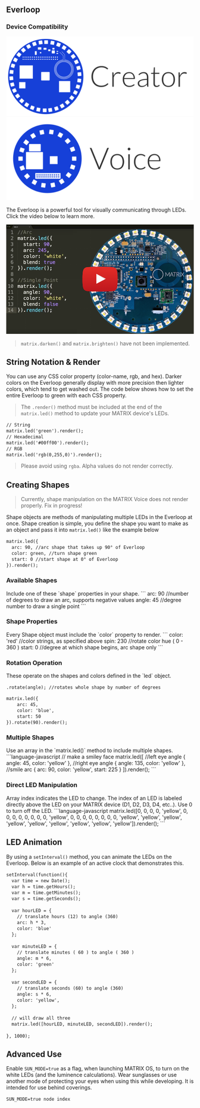 <h2 style="padding-top:0">Everloop</h2>

### Device Compatibility
<img class="creator-compatibility-icon" src="../../img/creator-icon.svg">
<img class="voice-compatibility-icon" src="../../img/voice-icon.svg">

The Everloop is a powerful tool for visually communicating through LEDs. Click the video below to learn more.

[![Everloop Tutorial](../img/everloop-image.png)](https://www.youtube.com/watch?v=L4btaqw4HqM)
> `matrix.darken()` and `matrix.brighten()` have not been implemented.

## String Notation & Render
You can use any CSS color property (color-name, rgb, and hex). Darker colors on the Everloop generally display with more precision then lighter colors, which tend to get washed out. The code below shows how to set the entire Everloop to green with each CSS property.
> The `.render()` method must be included at the end of the `matrix.led()` method to update your MATRIX device's LEDs.
```language-javascript
// String
matrix.led('green').render();
// Hexadecimal
matrix.led('#00ff00').render();
// RGB
matrix.led('rgb(0,255,0)').render();
```
> Please avoid using `rgba`. Alpha values do not render correctly.

## Creating Shapes
> Currently, shape manipulation on the MATRIX Voice does not render properly. Fix in progress!

Shape objects are methods of manipulating multiple LEDs in the Everloop at once.  Shape creation is simple, you define the shape you want to make as an object and pass it into `matrix.led()` like the example below

```language-javascript
matrix.led({
  arc: 90, //arc shape that takes up 90° of Everloop 
  color: green, //turn shape green
  start: 0 //start shape at 0° of Everloop
}).render();
```

<h3 style="padding-top:0">Available Shapes</h3>
Include one of these `shape` properties in your shape.
```
arc: 90 //number of degrees to draw an arc, supports negative values
angle: 45 //degree number to draw a single point
```

<h3 style="padding-top:0">Shape Properties</h3>
Every Shape object must include the `color` property to render.
```
color: 'red' //color strings, as specified above
spin: 230 //rotate color hue ( 0 - 360 )
start: 0  //degree at which shape begins, arc shape only
```

<h3 style="padding-top:0">Rotation Operation</h3>
These operate on the shapes and colors defined in the `led` object.

```language-javascript
.rotate(angle); //rotates whole shape by number of degrees 
```
```language-javascript
matrix.led({
    arc: 45,
    color: 'blue',
    start: 50
}).rotate(90).render();
```

<h3 style="padding-top:0">Multiple Shapes</h3>
Use an array in the `matrix.led()` method to include multiple shapes.
```language-javascript
// make a smiley face
matrix.led([
  //left eye angle
  {
    angle: 45,
    color: 'yellow'
  },
  //right eye angle
  {
    angle: 135,
    color: 'yellow'
  },
  //smile arc
  {
    arc: 90,
    color: 'yellow',
    start: 225
  }
]).render();
```

<h3 style="padding-top:0">Direct LED Manipulation</h3>
Array index indicates the LED to change. The index of an LED is labeled directly above the LED on your MATRIX device (D1, D2, D3, D4, etc..). Use 0 to turn off the LED.
```language-javascript
matrix.led([0, 0, 0, 0, 'yellow', 0,
0, 0, 0, 0, 0, 0, 0, 'yellow', 0, 0,
0, 0, 0, 0, 0, 0, 'yellow', 'yellow',
'yellow', 'yellow', 'yellow', 'yellow',
'yellow', 'yellow', 'yellow']).render();
```


## LED Animation
By using a `setInterval()` method, you can animate the LEDs on the Everloop. Below is an example of an active clock that demonstrates this. 
```language-javascript
setInterval(function(){
  var time = new Date();
  var h = time.getHours();
  var m = time.getMinutes();
  var s = time.getSeconds();

  var hourLED = {
    // translate hours (12) to angle (360)
    arc: h * 3,
    color: 'blue'
  };

  var minuteLED = {
    // translate minutes ( 60 ) to angle ( 360 )
    angle: m * 6,
    color: 'green'
  };

  var secondLED = {
    // translate seconds (60) to angle (360)
    angle: s * 6,
    color: 'yellow',
  };

  // will draw all three
  matrix.led([hourLED, minuteLED, secondLED]).render();

}, 1000);
```

## Advanced Use
Enable `SUN_MODE=true` as a flag, when launching MATRIX OS, to turn on the white LEDs (and the luminence calculations). Wear sunglasses or use another mode of protecting your eyes when using this while developing. It is intended for use behind coverings.

```language-bash
SUN_MODE=true node index
```